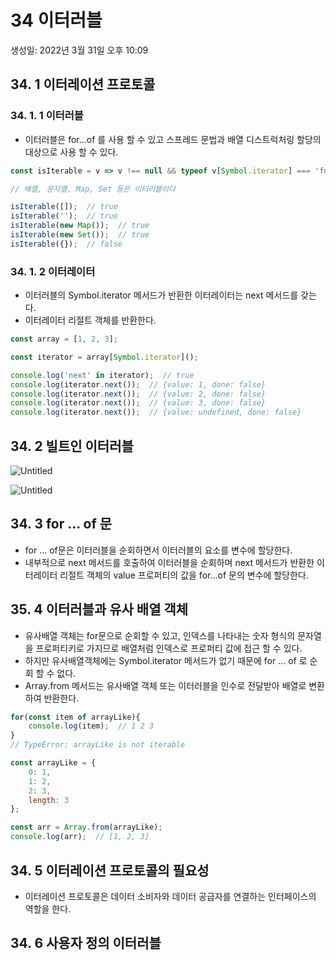 # 34 이터러블

생성일: 2022년 3월 31일 오후 10:09

## 34. 1 이터레이션 프로토콜

### 34. 1. 1 이터러블

- 이터러블은 for...of 를 사용 할 수 있고 스프레드 문법과 배열 디스트럭처링 할당의 대상으로 사용 할 수 있다.

```jsx
const isIterable = v => v !== null && typeof v[Symbol.iterator] === 'function';

// 배열, 문자열, Map, Set 등은 이터러블이다

isIterable([]);  // true
isIterable('');  // true
isIterable(new Map());  // true
isIterable(new Set());  // true
isIterable({});  // false

```

### 34. 1. 2 이터레이터

- 이터러블의 Symbol.iterator 메서드가 반환한 이터레이터는 next 메서드를 갖는다.
- 이터레이터 리절트 객체를 반환한다.

```jsx
const array = [1, 2, 3];

const iterator = array[Symbol.iterator]();

console.log('next' in iterator);  // true
console.log(iterator.next());  // {value: 1, done: false}
console.log(iterator.next());  // {value: 2, done: false}
console.log(iterator.next());  // {value: 3, done: false}
console.log(iterator.next());  // {value: undefined, done: false}
```

## 34. 2 빌트인 이터러블

![Untitled](34%20%E1%84%8B%E1%85%B5%E1%84%90%E1%85%A5%E1%84%85%E1%85%A5%E1%84%87%208f27e/Untitled.png)

![Untitled](34%20%E1%84%8B%E1%85%B5%E1%84%90%E1%85%A5%E1%84%85%E1%85%A5%E1%84%87%208f27e/Untitled%201.png)

## 34. 3 for ... of 문

- for ... of문은 이터러블을 순회하면서 이터러블의 요소를 변수에 할당한다.
- 내부적으로 next 메서드를 호출하여 이터러블을 순회하며 next 메서드가 반환한 이터레이터 리절트 객체의 value 프로퍼티의 값을 for...of 문의 변수에 할당한다.

## 35. 4 이터러블과 유사 배열 객체

- 유사배열 객체는 for문으로 순회할 수 있고, 인덱스를 나타내는 숫자 형식의 문자열을 프로퍼티키로 가지므로 배열처럼 인덱스로 프로퍼티 값에 접근 할 수 있다.
- 하지만  유사배열객체에는 Symbol.iterator 메서드가 없기 때문에 for  ... of 로 순회 할 수 없다.
- Array.from 메서드는 유사배열 객체 또는 이터러블을 인수로 전달받아 배열로 변환하여 반환한다.

```jsx
for(const item of arrayLike){
	console.log(item);  // 1 2 3
}
// TypeError: arrayLike is not iterable

const arrayLike = {
	0: 1, 
	1: 2,
	2: 3,
	length: 3
};

const arr = Array.from(arrayLike);
console.log(arr);  // [1, 2, 3]
```

## 34. 5  이터레이션 프로토콜의 필요성

- 이터레이션 프로토콜은 데이터 소비자와 데이터 공급자를 연결하는 인터페이스의 역할을 한다.

## 34. 6 사용자 정의 이터러블